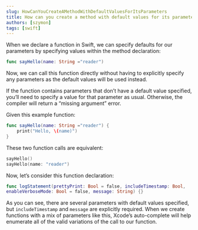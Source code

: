 ```yaml
---
slug: HowCanYouCreateAMethodWithDefaultValuesForItsParameters
title: How can you create a method with default values for its parameters?
authors: [szymon]
tags: [swift]
---
```



When we declare a function in Swift, we can specify defaults for our parameters by specifying values within the method declaration:

```swift
func sayHello(name: String ="reader")
```

Now, we can call this function directly without having to explicitly specify any parameters as the default values will be used instead.

If the function contains parameters that don’t have a default value specified, you’ll need to specify a value for that parameter as usual. Otherwise, the compiler will return a “missing argument” error.

Given this example function:
```swift
func sayHello(name: String ="reader") {
    print("Hello, \(name)")
}
```

These two function calls are equivalent:
```swift
sayHello()
sayHello(name: "reader")
```

Now, let’s consider this function declaration:
```swift
func logStatement(prettyPrint: Bool = false, includeTimestamp: Bool,
enableVerboseMode: Bool = false, message: String) {}
```

As you can see, there are several parameters with default values specified, but `includeTimestamp` and `message` are explicitly required. When we create functions with a mix of parameters like this, Xcode’s auto-complete will help enumerate all of the valid variations of the call to our function.